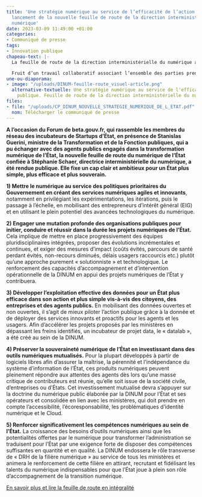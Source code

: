 ```yaml
---
title: 'Une stratégie numérique au service de l’efficacité de l’action publique :
  lancement de la nouvelle feuille de route de la direction interministérielle du
  numérique'
date: 2023-03-09 11:49:00 +01:00
categories:
- Communiqué de presse
tags:
- Innovation publique
chapeau-text: |-
  La feuille de route de la direction interministérielle du numérique a pour objectif d’accompagner et faire réussir les projets numériques de l’État, au service des priorités gouvernementales et dans un souci d’une amélioration de l’efficacité de l’action publique.

  Fruit d’un travail collaboratif associant l’ensemble des parties prenantes du numérique de l’État – directions du numérique, administrateurs ministériels des données, directions d’administration centrale – cette feuille de route prend également en compte les meilleures pratiques du secteur privé comme celles des pays européens.
une-ou-diaporama:
- image: "/uploads/DINUM-feuille-route_visuel-article.png"
  alternative-textuelle: Une stratégie numérique au service de l'efficacité de l’action
    publique. Feuille de route de la direction interministérielle du numérique (DINUM)
files:
- file: "/uploads/CP_DINUM_NOUVELLE_STRATEGIE_NUMERIQUE_DE_L_ETAT.pdf"
  nom: Télécharger le communiqué de presse
---
```


**A l’occasion du Forum de beta.gouv.fr, qui rassemble les membres du réseau des incubateurs de Startups d’État, en présence de Stanislas Guerini, ministre de la Transformation et de la Fonction publiques, qui a pu échanger avec des agents publics engagés dans la transformation numérique de l’État, la nouvelle feuille de route du numérique de l’État confiée à Stéphanie Schaer, directrice interministérielle du numérique, a été rendue publique. Elle fixe un cap clair et ambitieux pour un État plus simple, plus efficace et plus souverain.**

**1) Mettre le numérique au service des politiques prioritaires du Gouvernement en créant des services numériques agiles et innovants**, notamment en privilégiant les expérimentations, les itérations, puis le passage à l’échelle, en mobilisant des entrepreneurs d’intérêt général (EIG) et en utilisant le plein potentiel des avancées technologiques du numérique.

**2) Engager une mutation profonde des organisations publiques pour initier, conduire et réussir dans la durée les projets numériques de l’État.** Cela implique de mettre en place progressivement des équipes pluridisciplinaires intégrées, proposer des évolutions incrémentales et continues, et exiger des mesures d’impact (coûts évités, parcours de santé perdant évités, non-recours diminués, délais usagers raccourcis etc.) plutôt qu’une approche purement « solutionniste » et technologique. Le renforcement des capacités d’accompagnement et d’intervention opérationnelle de la DINUM en appui des projets numériques de l’État y contribuera. 

**3) Développer l’exploitation effective des données pour un État plus efficace dans son action et plus simple vis-à-vis des citoyens, des entreprises et des agents publics.** En mobilisant des données ouvertes et non ouvertes, il s’agit de mieux piloter l’action publique grâce à la donnée et de déployer des services innovants et proactifs pour les agents et les usagers. Afin d’accélérer les projets proposés par les ministères en dépassant les freins identifiés, un incubateur de projet data, le « datalab », a été créé au sein de la DINUM. 

**4) Préserver la souveraineté numérique de l’État en investissant dans des outils numériques mutualisés.** Pour la plupart développés à partir de logiciels libres afin d’assurer la maîtrise, la pérennité et l’indépendance du système d’information de l’État, ces produits numériques peuvent pleinement répondre aux attentes des agents dès lors qu’une masse critique de contributeurs est réunie, qu’elle soit issue de la société civile, d’entreprises ou d’États. Cet investissement mutualisé devra s’appuyer sur la doctrine du numérique public élaborée par la DINUM pour l’État et ses opérateurs et consolidée en lien avec les ministères, qui doit prendre en compte l’accessibilité, l’écoresponsabilité, les problématiques d’identité numérique et le Cloud.

**5) Renforcer significativement les compétences numériques au sein de l’État.** La croissance des besoins d’outils numériques ainsi que les potentialités offertes par le numérique pour transformer l’administration se traduisent pour l’État par une exigence forte de disposer des compétences suffisantes en quantité et en qualité. La DINUM endossera le rôle transverse de « DRH de la filière numérique » au service de tous les ministères et animera le renforcement de cette filière en attirant, recrutant et fidélisant les talents du numérique indispensables pour que l’État joue à plein son rôle d’accompagnement de la transition numérique. 

[En savoir plus et lire la feuille de route en intégralité](https://preprod.numerique.gouv.fr/publications/feuille-de-route-dinum/)